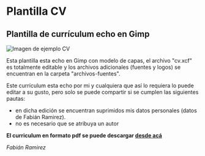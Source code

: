 # Plantilla CV
## Plantilla de currículum echo en Gimp

![Imagen de ejemplo CV](https://raw.githubusercontent.com/fabianrrz/curriculum-gimp/master/cv-ejemplo.png)


Esta plantilla esta echo en Gimp con modelo de capas, el archivo "cv.xcf" es totalmente editable y los archivos adicionales (fuentes y logos) se encuentran en la carpeta "archivos-fuentes".

Este currículum esta echo por mi y cualquiera que así lo requiera lo puede editar a su gusto, pero solo se puede compartir si se cumplen las siguientes pautas: 
- en dicha edición se encuentran suprimidos mis datos personales (datos de Fabián Ramirez).
- no es necesario que se atribuya un autor

**El curriculum en formato pdf se puede descargar <a href="https://github.com/fabianrrz/curriculum-gimp/raw/master/cv.pdf" target="_blank">desde acá</a>**

*Fabián Ramirez*